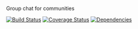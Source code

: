 Group chat for communities

[![Build Status](https://travis-ci.org/belng/pure.svg?branch=master)](https://travis-ci.org/belng/pure)
[![Coverage Status](https://coveralls.io/repos/github/belng/pure/badge.svg?branch=master)](https://coveralls.io/github/belng/pure?branch=master)
[![Dependencies](https://david-dm.org/belng/pure.svg)](https://david-dm.org/belng/pure)
